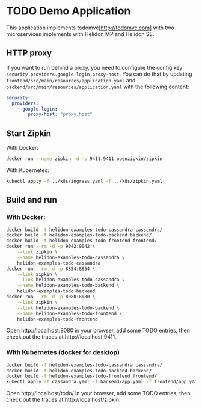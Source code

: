 # TODO Demo Application

This application implements todomvc[http://todomvc.com] with two microservices
implements with Helidon MP and Helidon SE.

## HTTP proxy

If you want to run behind a proxy, you need to configure the config key
 `security.providers.google-login.proxy-host`. You can do that by updating
 `frontend/src/main/resources/application.yaml` and
 `backend/src/main/resources/application.yaml` with the following content:
```yaml
security:
  providers:
    - google-login:
        proxy-host: "proxy.host"
```

## Start Zipkin

With Docker:
```bash
docker run --name zipkin -d -p 9411:9411 openzipkin/zipkin
```

With Kubernetes:
```bash
kubectl apply -f ../k8s/ingress.yaml -f ../k8s/zipkin.yaml
```

## Build and run

### With Docker:
```bash
docker build -t helidon-examples-todo-cassandra cassandra/
docker build -t helidon-examples-todo-backend backend/
docker build -t helidon-examples-todo-frontend frontend/
docker run --rm -d -p 9042:9042 \
    --link zipkin \
    --name helidon-examples-todo-cassandra \
    helidon-examples-todo-cassandra
docker run --rm -d -p 8854:8854 \
    --link zipkin \
    --link helidon-examples-todo-cassandra \
    --name helidon-examples-todo-backend \
    helidon-examples-todo-backend
docker run --rm -d -p 8080:8080 \
    --link zipkin \
    --link helidon-examples-todo-backend \
    --name helidon-examples-todo-frontend \
    helidon-examples-todo-frontend
```

Open http://localhost:8080 in your browser, add some TODO entries, then check
 out the traces at http://localhost:9411.

### With Kubernetes (docker for desktop)

```bash
docker build -t helidon-examples-todo-cassandra cassandra/
docker build -t helidon-examples-todo-backend backend/
docker build -t helidon-examples-todo-frontend frontend/
kubectl apply -f cassandra.yaml -f backend/app.yaml -f frontend/app.yaml
```

Open http://localhost/todo/ in your browser, add some TODO entries, then
 check out the traces at http://localhost/zipkin.
